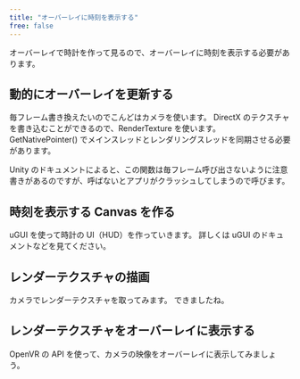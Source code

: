 ```yaml
---
title: "オーバーレイに時刻を表示する"
free: false
---
```


オーバーレイで時計を作って見るので、オーバーレイに時刻を表示する必要があります。

## 動的にオーバーレイを更新する
毎フレーム書き換えたいのでこんどはカメラを使います。
DirectX のテクスチャを書き込むことができるので、RenderTexture を使います。
GetNativePointer() でメインスレッドとレンダリングスレッドを同期させる必要があります。

Unity のドキュメントによると、この関数は毎フレーム呼び出さないように注意書きがあるのですが、呼ばないとアプリがクラッシュしてしまうので呼びます。

## 時刻を表示する Canvas を作る
uGUI を使って時計の UI（HUD）を作っていきます。
詳しくは uGUI のドキュメントなどを見てください。

## レンダーテクスチャの描画
カメラでレンダーテクスチャを取ってみます。
できましたね。

## レンダーテクスチャをオーバーレイに表示する
OpenVR の API を使って、カメラの映像をオーバーレイに表示してみましょう。